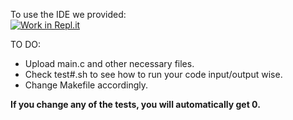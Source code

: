 To use the IDE we provided:  
[![Work in Repl.it](https://classroom.github.com/assets/work-in-replit-14baed9a392b3a25080506f3b7b6d57f295ec2978f6f33ec97e36a161684cbe9.svg)](https://classroom.github.com/online_ide?assignment_repo_id=434768&assignment_repo_type=GroupAssignmentRepo)

TO DO:
* Upload main.c and other necessary files.
* Check test#.sh to see how to run your code input/output wise.
* Change Makefile accordingly.
  
**If you change any of the tests, you will automatically get 0.**
